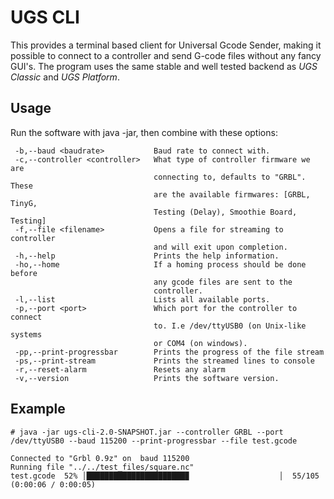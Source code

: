 # UGS CLI

This provides a terminal based client for Universal Gcode Sender, making it possible to connect to a controller and send
G-code files without any fancy GUI's. The program uses the same stable and well tested backend as *UGS Classic* and
*UGS Platform*.

## Usage
Run the software with java -jar, then combine with these options:

```
 -b,--baud <baudrate>           Baud rate to connect with.
 -c,--controller <controller>   What type of controller firmware we are
                                connecting to, defaults to "GRBL". These
                                are the available firmwares: [GRBL, TinyG,
                                Testing (Delay), Smoothie Board, Testing]
 -f,--file <filename>           Opens a file for streaming to controller
                                and will exit upon completion.
 -h,--help                      Prints the help information.
 -ho,--home                     If a homing process should be done before
                                any gcode files are sent to the
                                controller.
 -l,--list                      Lists all available ports.
 -p,--port <port>               Which port for the controller to connect
                                to. I.e /dev/ttyUSB0 (on Unix-like systems
                                or COM4 (on windows).
 -pp,--print-progressbar        Prints the progress of the file stream
 -ps,--print-stream             Prints the streamed lines to console
 -r,--reset-alarm               Resets any alarm
 -v,--version                   Prints the software version.
 ```
 
 ## Example
 
```
# java -jar ugs-cli-2.0-SNAPSHOT.jar --controller GRBL --port /dev/ttyUSB0 --baud 115200 --print-progressbar --file test.gcode

Connected to "Grbl 0.9z" on  baud 115200
Running file "../../test_files/square.nc"
test.gcode  52% │██████████████████████▉                    │  55/105 (0:00:06 / 0:00:05) 
```
